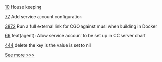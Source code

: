 
[10](https://github.com/hyperledger-labs/mosaique-decentralized-workflows/pull/10) House keeping

[77](https://github.com/hyperledger-labs/fabric-builder-k8s/pull/77) Add service account configuration

[3872](https://github.com/hyperledger/fabric/pull/3872) Run a full external link for CGO against musl when building in Docker

[66](https://github.com/hyperledger-labs/fabric-opssc/pull/66) feat(agent): Allow service account to be set up in CC server chart

[444](https://github.com/hyperledger-labs/fabric-smart-client/pull/444) delete the key is the value is set to nil


[See more >>>](https://start-here.hyperledger.org/pull-requests)
